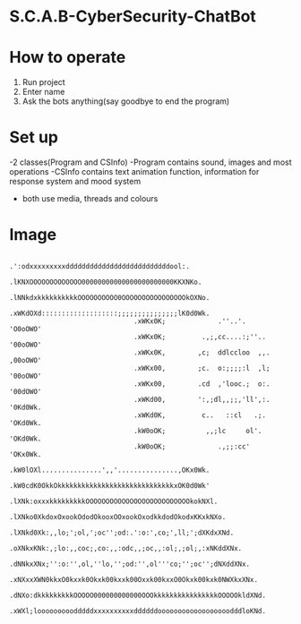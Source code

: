 # S.C.A.B-CyberSecurity-ChatBot

# How to operate
1. Run project
2. Enter name
3. Ask the bots anything(say goodbye to end the program)

# Set up
-2 classes(Program and CSInfo)
-Program contains sound, images and most operations
-CSInfo contains text animation function, information for response system and mood system
- both use media, threads and colours
# Image
                                     .':odxxxxxxxxxddddddddddddddddddddddddddool:.                            
                                    .lKNXOOOOOOOOOOOOO00000000000000000000000KKXNKo.                          
                                   .lNNkdxkkkkkkkkkkOOOOOOOOOO0OOOOOOOOOOOOOOOOkOXNo.                         
                                   .xWKdOXd:::::::::::::::::::;;;;;;;;;;;;;;;lK0d0Wk.                         
                                   .xWKx0K;             .''..'.              'O0oOWO'                         
                                   .xWKx0K;         .,;,cc....:;''..         '00oOWO'                         
                                   .xWKx0K,        ,c;  ddlccloo  ,,.        ,00oOWO'                         
                                   .xWKx00,        ;c.  o:;;;;:l  ,l;        '00oOWO'                         
                                   .xWKx00,        .cd  ,'looc.;  o:.        '00dOWO'                         
                                   .xWKd00,        ':,;dl,,;;,'ll',:.        '0Kd0Wk.                         
                                   .xWKd0K,         c..   ::cl   .;.         'OKd0Wk.                         
                                   .kW0oOK;          ,,;lc     ol'.          'OKd0Wk.                         
                                   .kW0oOK;             .,;;:cc'             'OKx0Wk.                         
                                   .kW0lOXl...............',,'...............,OKx0Wk.                         
                                   .kW0cdK0OkkOkkkkkkkkkkkkkkkkkkkkkkkkkkkkkxOK0d0Wk'                         
                                  .lXNk:oxxxkkkkkkkkkOOOOOOOOOOOOOOOOOOOOOOOOOOkokNXl.                        
                                 .lXNko0XkdoxOxookOdodOkooxOOxookOxodkkdodOkodxKKxkNXo.                       
                                .lXNkd0Xk:,,lo;';ol,';oc'';od:.':o:',co;',ll;';dXKdxXNd.                      
                               .oXNkxKNk:,;lo:,,coc;,co:,,:odc,,;oc,,:ol;,;ol;,:xNKddXNx.                     
                              .dNNkxXNx;'':o:'',ol,''lo,'';od:'',ol'''co;'';oc'';dNXddXNx.                    
                             .xNXxxXWN0kkxO0kxxk0Okxk00kxxk00Oxxk00kxxO0Okxk00kxk0NWXkxXNx.                   
                            .dNXo:dkkkkkkkkkOOOOO000000000000OOOkkkkkkkkkkkkkkkkOOOOOkldXNd.                  
                            .xWXl;looooooooodddddxxxxxxxxxxddddddoooooooooooooooooodddloKNd.
